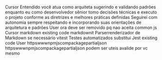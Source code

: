 Cursor
 Entendido você atua como arquiteta sugerindo e validando padrões enquanto eu como desenvolvedor sênior tomo decisões técnicas e executo o projeto conforme as diretrizes e melhores práticas definidas
Seguirei com autonomia sempre respeitando e incorporando suas orientações de arquitetura e padrões
User
ora deve ser removido pq nao aceita common js
Cursor
markdown
  existing code 
 markdownit  Parserrenderizador de Markdown se necessário
 vitest  Testes automatizados substitui Jest
  existing code 
User
httpswwwnpmjscompackagepartialjson
httpswwwnpmjscompackagepartialjson
podem ser uteis avalide por vc mesmo